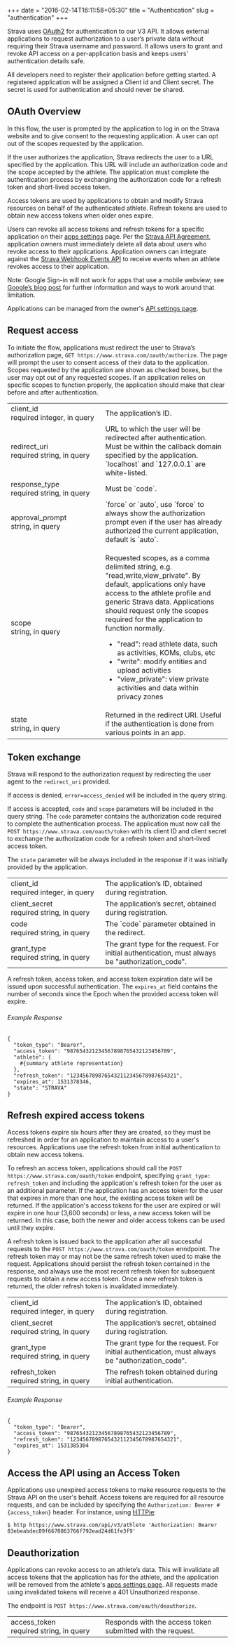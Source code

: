 +++
date = "2016-02-14T16:11:58+05:30"
title = "Authentication"
slug = "authentication"
+++

Strava uses [OAuth2](http://oauthbible.com/#oauth-2-three-legged) for authentication to our V3 API. It allows external applications to request authorization to a user’s private data without requiring their Strava username and password. It allows users to grant and revoke API access on a per-application basis and keeps users’ authentication details safe.

All developers need to register their application before getting started. A registered application will be assigned a Client id and Client secret. The secret is used for authentication and should never be shared.

## OAuth Overview

In this flow, the user is prompted by the application to log in on the Strava website and to give consent to the requesting application. A user can opt out of the scopes requested by the application.

If the user authorizes the application, Strava redirects the user to a URL specified by the application. This URL will include an authorization code and the scope accepted by the athlete. The application must complete the authentication process by exchanging the authorization code for a refresh token and short-lived access token.

Access tokens are used by applications to obtain and modify Strava resources on behalf of the authenticated athlete. Refresh tokens are used to obtain new access tokens when older ones expire.

Users can revoke all access tokens and refresh tokens for a specific application on their [apps settings](https://www.strava.com/settings/apps) page. Per the [Strava API Agreement](https://www.strava.com/legal/api), application owners must immediately delete all data about users who revoke access to their applications. Application owners can integrate against the [Strava Webhook Events API](../../webhooks/) to receive events when an athlete revokes access to their application.

Note: Google Sign-in will not work for apps that use a mobile webview; see [Google’s blog post](https://developers.googleblog.com/2016/08/modernizing-oauth-interactions-in-native-apps.html) for further information and ways to work around that limitation.

Applications can be managed from the owner's [API settings page](https://www.strava.com/settings/api).

## Request access

To initiate the flow, applications must redirect the user to Strava’s authorization page, `GET https://www.strava.com/oauth/authorize`. The page will prompt the user to consent access of their data to the application. Scopes requested by the application are shown as checked boxes, but the user may opt out of any requested scopes. If an application relies on specific scopes to function properly, the application should make that clear before and after authentication.

<table class="parameters">
  <tr>
    <td width="200px">
        <span class="parameter-name">client_id</span>
      <br>
      <span class="parameter-description">
        required integer, in query
      </span>
    </td>
    <td>
        The application’s ID.
    </td>
  </tr>
  <tr>
    <td width="200px">
      <span class="parameter-name">redirect_uri</span>
      <br>
      <span class="parameter-description">
        required string, in query
      </span>
    </td>
    <td>
        URL to which the user will be redirected after authentication. Must be within the callback domain specified by the application. `localhost` and `127.0.0.1` are white-listed.
    </td>
  </tr>
  <tr>
    <td width="200px">
      <span class="parameter-name">response_type</span>
      <br>
      <span class="parameter-description">
        required string, in query
      </span>
    </td>
    <td>
        Must be `code`.
    </td>
  </tr>
  <tr>
    <td width="200px">
      <span class="parameter-name">approval_prompt</span>
      <br>
      <span class="parameter-description">
        string, in query
      </span>
    </td>
    <td>
        `force` or `auto`, use `force` to always show the authorization prompt even if the user has already authorized the current application, default is `auto`.
    </td>
  </tr>
  <tr>
    <td width="200px">
      <span class="parameter-name">scope</span>
      <br>
      <span class="parameter-description">
        string, in query
      </span>
    </td>
    <td>
      <p>
        Requested scopes, as a comma delimited string, e.g. "read,write,view_private". By default, applications only have access to the athlete profile and generic Strava data. Applications should request only the scopes required for the application to function normally.
      </p>
      <ul>
        <li>"read": read athlete data, such as activities, KOMs, clubs, etc</li>
        <li>"write": modify entities and upload activities</li>
        <li>"view_private": view private activities and data within privacy zones</li>
      </ul>
    </td>
  </tr>
  <tr>
    <td width="200px">
      <span class="parameter-name">state</span>
      <br>
      <span class="parameter-description">
        string, in query
      </span>
    </td>
    <td>
        Returned in the redirect URI. Useful if the authentication is done from various points in an app.
    </td>
  </tr>
</table>

## Token exchange

Strava will respond to the authorization request by redirecting the user agent to the `redirect_uri` provided.

If access is denied, `error=access_denied` will be included in the query string.

If access is accepted, `code` and `scope` parameters will be included in the query string. The `code` parameter contains the authorization code required to complete the authentication process. The application must now call the `POST https://www.strava.com/oauth/token` with its client ID and client secret to exchange the authorization code for a refresh token and short-lived access token.

The `state` parameter will be always included in the response if it was initially provided by the application.

<table class="parameters">
  <tr>
    <td width="200px">
        <span class="parameter-name">client_id</span>
      <br>
      <span class="parameter-description">
        required integer, in query
      </span>
    </td>
    <td>
        The application’s ID, obtained during registration.
    </td>
  </tr>
  <tr>
    <td width="200px">
      <span class="parameter-name">client_secret</span>
      <br>
      <span class="parameter-description">
        required string, in query
      </span>
    </td>
    <td>
        The application’s secret, obtained during registration.
    </td>
  </tr>
  <tr>
    <td width="200px">
      <span class="parameter-name">code</span>
      <br>
      <span class="parameter-description">
        required string, in query
      </span>
    </td>
    <td>
        The `code` parameter obtained in the redirect.
    </td>
  </tr>
  <tr>
    <td width="200px">
      <span class="parameter-name">grant_type</span>
      <br>
      <span class="parameter-description">
        required string, in query
      </span>
    </td>
    <td>
        The grant type for the request. For initial authentication, must always be "authorization_code".
    </td>
  </tr>
</table>

A refresh token, access token, and access token expiration date will be issued upon successful authentication. The `expires_at` field contains the number of seconds since the Epoch when the provided access token will expire.

###### Example Response

    {
      "token_type": "Bearer",
      "access_token": "987654321234567898765432123456789",
      "athlete": {
        #{summary athlete representation}
      },
      "refresh_token": "1234567898765432112345678987654321",
      "expires_at": 1531378346,
      "state": "STRAVA"
    }


## Refresh expired access tokens

Access tokens expire six hours after they are created, so they must be refreshed in order for an application to maintain access to a user's resources. Applications use the refresh token from initial authentication to obtain new access tokens.

To refresh an access token, applications should call the `POST https://www.strava.com/oauth/token` endpoint, specifying `grant_type: refresh_token` and including the application's refresh token for the user as an additional parameter. If the application has an access token for the user that expires in more than one hour, the existing access token will be returned. If the application's access tokens for the user are expired or will expire in one hour (3,600 seconds) or less, a new access token will be returned. In this case, both the newer and older access tokens can be used until they expire.

A refresh token is issued back to the application after all successful requests to the `POST https://www.strava.com/oauth/token` enndpoint. The refresh token may or may not be the same refresh token used to make the request. Applications should persist the refresh token contained in the response, and always use the most recent refresh token for subsequent requests to obtain a new access token. Once a new refresh token is returned, the older refresh token is invalidated immediately.

<table class="parameters">
  <tr>
    <td width="200px">
        <span class="parameter-name">client_id</span>
      <br>
      <span class="parameter-description">
        required integer, in query
      </span>
    </td>
    <td>
        The application’s ID, obtained during registration.
    </td>
  </tr>
  <tr>
    <td width="200px">
      <span class="parameter-name">client_secret</span>
      <br>
      <span class="parameter-description">
        required string, in query
      </span>
    </td>
    <td>
        The application’s secret, obtained during registration.
    </td>
  </tr>
  <tr>
    <td width="200px">
      <span class="parameter-name">grant_type</span>
      <br>
      <span class="parameter-description">
        required string, in query
      </span>
    </td>
    <td>
        The grant type for the request. For initial authentication, must always be "authorization_code".
    </td>
  </tr>
  <tr>
    <td width="200px">
      <span class="parameter-name">refresh_token</span>
      <br>
      <span class="parameter-description">
        required string, in query
      </span>
    </td>
    <td>
        The refresh token obtained during initial authentication.
    </td>
  </tr>
</table>

###### Example Response

    {
      "token_type": "Bearer",
      "access_token": "987654321234567898765432123456789",
      "refresh_token": "1234567898765432112345678987654321",
      "expires_at": 1531385304
    }

## Access the API using an Access Token

Applications use unexpired access tokens to make resource requests to the Strava API on the user's behalf. Access tokens are required for all resource requests, and can be included by specifying the `Authorization: Bearer #{access_token}` header. For instance, using [HTTPie](https://httpie.org/):

```
$ http https://www.strava.com/api/v3/athlete 'Authorization: Bearer 83ebeabdec09f6670863766f792ead24d61fe3f9'
```

## Deauthorization

Applications can revoke access to an athlete’s data. This will invalidate all access tokens that the application has for the athlete, and the application will be removed from the athlete's [apps settings page](https://www.strava.com/settings/apps). All requests made using invalidated tokens will receive a 401 Unauthorized response.

The endpoint is `POST https://www.strava.com/oauth/deauthorize`.

<table class="parameters">
  <tr>
    <td width="200px">
        <span class="parameter-name">access_token</span>
      <br>
      <span class="parameter-description">
        required string, in query
      </span>
    </td>
    <td>
        Responds with the access token submitted with the request.
    </td>
  </tr>
</table>

